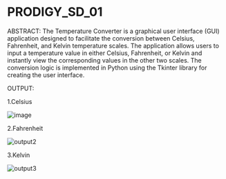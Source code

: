 # PRODIGY_SD_01
ABSTRACT:
The Temperature Converter is a graphical user interface (GUI) application designed to facilitate the conversion between Celsius, Fahrenheit, and Kelvin temperature scales. The application allows users to input a temperature value in either Celsius, Fahrenheit, or Kelvin and instantly view the corresponding values in the other two scales. The conversion logic is implemented in Python using the Tkinter library for creating the user interface.

OUTPUT:

1.Celsius

![image](https://github.com/karthikeyanav2003/PRODIGY_SD_01/assets/145100980/c3cb8153-bed0-4c0e-aab7-f57d92666c38)

2.Fahrenheit

![output2](https://github.com/karthikeyanav2003/PRODIGY_SD_01/assets/145100980/a1793a77-01f2-4918-b0a7-320d135d6f35)

3.Kelvin

![output3](https://github.com/karthikeyanav2003/PRODIGY_SD_01/assets/145100980/4432ed54-7555-4530-8951-42a20a1c1a58)
